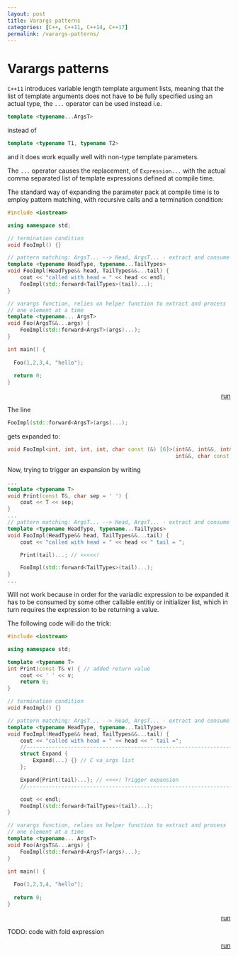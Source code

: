 ```yaml
---
layout: post
title: Varargs patterns
categories: [C++, C++11, C++14, C++17]
permalink: /varargs-patterns/
---
```


# Varargs patterns

`C++11` introduces variable length template argument lists, meaning that the
list of template arguments does not have to be fully specified using an actual
type, the `...` operator can be used instead i.e.

```cpp
template <typename...ArgsT>
```

instead of

```cpp
template <typename T1, typename T2>
```

and it does work equally well with non-type template parameters.

The `...` operator causes the replacement, of `Expression...` with the
actual comma separated list of template expressions defined at compile time.

The standard way of expanding the parameter pack at compile time is to
employ pattern matching, with recursive calls and a termination condition:

```cpp
#include <iostream>

using namespace std;

// termination condition
void FooImpl() {}

// pattern matching: ArgsT... --> Head, ArgsT... - extract and consume head
template <typename HeadType, typename...TailTypes>
void FooImpl(HeadType&& head, TailTypes&&...tail) {
    cout << "called with head = " << head << endl;
    FooImpl(std::forward<TailTypes>(tail)...);
}

// varargs function, relies on helper function to extract and process
// one element at a time
template <typename... ArgsT>
void Foo(ArgsT&&...args) {
    FooImpl(std::forward<ArgsT>(args)...);
}

int main() {
  
  Foo(1,2,3,4, "hello");
  
  return 0;
}
````

<div style="text-align: right"> 
    <a href="https://godbolt.org/z/axW5dP">run</a>
</div>

The line

```cpp
FooImpl(std::forward<ArgsT>(args)...);
```

gets expanded to:

```cpp
void FooImpl<int, int, int, int, char const (&) [6]>(int&&, int&&, int&&,
                                                     int&&, char const (&) [6])
```

Now, trying to trigger an expansion by writing

```cpp
...
template <typename T>
void Print(const T&, char sep = ' ') {
    cout << T << sep;
}
...
// pattern matching: ArgsT... --> Head, ArgsT... - extract and consume head
template <typename HeadType, typename...TailTypes>
void FooImpl(HeadType&& head, TailTypes&&...tail) {
    cout << "called with head = " << head << " tail = ";

    Print(tail)...; // <<<<<!

    FooImpl(std::forward<TailTypes>(tail)...);
}
...

```

Will not work because in order for the variadic expression to be expanded
it has to be consumed by some other callable entitiy or initializer list,
which in turn requires the expression to be returning a value.

The following code will do the trick:

```cpp
#include <iostream>

using namespace std;

template <typename T>
int Print(const T& v) { // added return value
    cout << ' ' << v;
    return 0;
}

// termination condition
void FooImpl() {}

// pattern matching: ArgsT... --> Head, ArgsT... - extract and consume head
template <typename HeadType, typename...TailTypes>
void FooImpl(HeadType&& head, TailTypes&&...tail) {
    cout << "called with head = " << head << " tail =";
    //---------------------------------------------------------------------
    struct Expand {
        Expand(...) {} // C va_args list
    };

    Expand{Print(tail)...}; // <<<<! Trigger expansion
    //---------------------------------------------------------------------

    cout << endl;
    FooImpl(std::forward<TailTypes>(tail)...);
}

// varargs function, relies on helper function to extract and process
// one element at a time
template <typename... ArgsT>
void Foo(ArgsT&&...args) {
    FooImpl(std::forward<ArgsT>(args)...);
}

int main() {
  
  Foo(1,2,3,4, "hello");
  
  return 0;
}
```

<div style="text-align: right"> 
    <a href="https://godbolt.org/z/h6ojqh">run</a>
</div>



TODO: code with fold expression
<div style="text-align: right"> 
    <a href="https://godbolt.org/z/Ese78d">run</a>
</div>